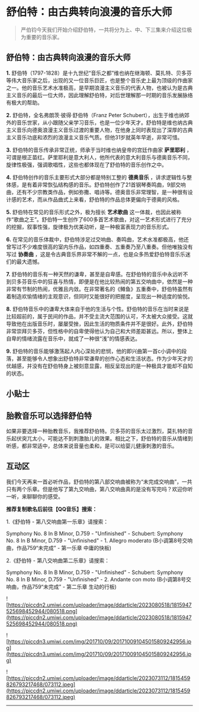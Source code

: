 # 舒伯特：由古典转向浪漫的音乐大师

> 严伯钧今天我们开始介绍舒伯特，一共将分为上、中、下三集来介绍这位极为重要的音乐家。

## 舒伯特：由古典转向浪漫的音乐大师

 **1.** 舒伯特（1797-1828）是十九世纪“音乐之都”维也纳在继海顿、莫扎特、贝多芬等伟大音乐家之后，出现的又一位音乐巨匠，也是整个音乐史上最为顶级的作曲家之一。他的音乐艺术水准极高，是早期浪漫主义音乐的代表人物，也被认为是古典主义音乐的最后一位大师，因此理解舒伯特，对后世理解那一时期的音乐发展脉络有极大的帮助。

 **2.** 舒伯特，全名弗朗茨·彼得·舒伯特（Franz Peter Schubert），出生于维也纳郊外的音乐世家，从小跟随父亲学习音乐，也是一位少年天才。舒伯特是维也纳古典主义音乐向德奥浪漫主义音乐过渡的重要人物，在他身上同时表现出了深厚的古典主义音乐功底和浓烈的浪漫主义音乐气质。但他31岁就英年早逝，非常可惜。

 **3.** 舒伯特的音乐传承非常正统，师承于当时维也纳皇帝的宫廷作曲家 **萨里耶利** ，可谓是根正苗红。萨里耶利是意大利人，他所代表的意大利音乐与德奥音乐不同，旋律性极强，强调歌唱性，这些也都体现在了舒伯特的音乐创作之中。

 **4.** 舒伯特创作的音乐主要形式大部分都是特别工整的 **德奥音乐** ，讲求逻辑性与整体感，是有着非常恢弘结构感的音乐。舒伯特创作了21首钢琴奏鸣曲，9部交响曲，还有不少宗教类作品，例如弥撒、唱诗等。德奥音乐非常理智，是一种很有设计感的艺术，而从作品曲式上来看，舒伯特的作品总体更偏向于德奥的风格。

 **5.** 舒伯特在常见的音乐形式之外，极为擅长 **艺术歌曲** 这一体裁，也因此被称作“歌曲之王”。舒伯特一生创作了600多首艺术歌曲，对这一艺术形式进行了充分的挖掘，叙事性强，旋律极为优美动听，是一种极富表现力的音乐形式。

 **6.** 在常见的音乐体裁中，舒伯特涉足过交响曲、奏鸣曲，艺术水准都极高，他还曾写过不少难度很高的室内乐作品，如四重奏、五重奏乃至八重奏。但他唯独没有写过 **协奏曲** ，这是令古典音乐界非常不解的一点，也是众多热爱舒伯特音乐乐迷们的最大遗憾。

 **7.** 舒伯特的音乐有一种天然的谦卑，甚至是自卑感。在舒伯特的音乐中永远听不到贝多芬音乐中的狂喜与热情，即便是在他比较热闹的第五交响曲中，依然是一种非常有节制的热闹，优雅且内敛。在非常著名的《鳟鱼》五重奏中，舒伯特虽然有着制造欢愉情绪的主观意识，但同时又能很好的把握度，呈现出一种适度的愉悦。

 **8.** 舒伯特音乐中的谦卑大体来自于他的生活与个性。舒伯特的音乐在当时来说是比较超前的，属于民间的作品，并不受主流大范围的认可，不太被大众接受。这就导致他在出版音乐时，屡屡受挫，因此生活的物质条件并不是很好。此外，舒伯特非常崇拜贝多芬，但性格中的自卑使得他认为自己和大师差距甚远。所以，整体上自卑的情绪流露在音乐中，就成了一种很“浅”的情感表达。

 **9.** 舒伯特的音乐能够激荡起人内心深处的悲悯，他的即兴曲第一首c小调中的段落，甚至能够令人想象出舒伯特非常谦卑的创作心态和生活状态。作为少年天才的优越感，并没有在舒伯特身上被刻意显露，相反呈现出的是一种极具才能却不自知的状态。

## 小贴士

## 胎教音乐可以选择舒伯特

如果非要选择一种胎教音乐，我推荐舒伯特。贝多芬的音乐太过激烈，莫扎特的音乐起伏突兀太小，可能达不到刺激胎儿的效果。相比之下，舒伯特的音乐从情绪到听感，都非常适中，总体来说音量也柔和，是可以给婴儿健康刺激的音乐。

## 互动区

我们今天再来一首必听作品，舒伯特的第八部交响曲被称为“未完成交响曲”，一共只有两个乐章。但是他写了第九交响曲，第八交响曲真的是没有写完吗？欢迎你听一听，来聊聊你的感受。

 **推荐复制歌名后前往【QQ音乐】搜索：**

1.《舒伯特 - 第八交响曲第一乐章》请搜索：

Symphony No. 8 In B Minor, D.759 - "Unfinished" - Schubert: Symphony No. 8 In B Minor, D.759 - "Unfinished" - 1. Allegro moderato (B小调第8号交响曲，作品759“未完成” - 第一乐章 中庸的快板)

2.《舒伯特 - 第八交响曲第二乐章》请搜索：

Symphony No. 8 In B Minor, D.759 - "Unfinished" - Schubert: Symphony No. 8 In B Minor, D.759 - "Unfinished" - 2. Andante con moto (B小调第8号交响曲，作品759“未完成” - 第二乐章 生动的行板)

![https://piccdn2.umiwi.com/uploader/image/ddarticle/2023080518/1815947525698452944/080518.png](https://piccdn2.umiwi.com/uploader/image/ddarticle/2023080518/1815947525698452944/080518.png)

![https://piccdn3.umiwi.com/img/201710/09/201710091045015809242956.jpg](https://piccdn3.umiwi.com/img/201710/09/201710091045015809242956.jpg)

![https://piccdn2.umiwi.com/uploader/image/ddarticle/2023073112/1815459826793217468/073112.jpeg](https://piccdn2.umiwi.com/uploader/image/ddarticle/2023073112/1815459826793217468/073112.jpeg)

---
